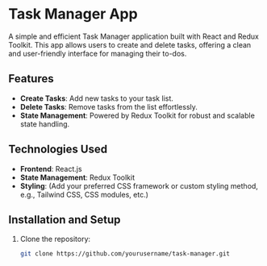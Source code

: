 # Task Manager App

A simple and efficient Task Manager application built with React and Redux Toolkit. This app allows users to create and delete tasks, offering a clean and user-friendly interface for managing their to-dos.

## Features

- **Create Tasks**: Add new tasks to your task list.
- **Delete Tasks**: Remove tasks from the list effortlessly.
- **State Management**: Powered by Redux Toolkit for robust and scalable state handling.

## Technologies Used

- **Frontend**: React.js
- **State Management**: Redux Toolkit
- **Styling**: (Add your preferred CSS framework or custom styling method, e.g., Tailwind CSS, CSS modules, etc.)

## Installation and Setup

1. Clone the repository:
   ```bash
   git clone https://github.com/yourusername/task-manager.git
```

